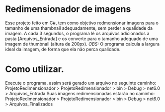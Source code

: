 # Redimensionador de imagens
 Esse projeto feito em C#, tem como objetivo redmensionar imagens para o tamanho de uma thambnail adequadamente, sem perder a qualidade da imagem.
 A cada 3 segundos, o programa lê os arquivos adicionados a pasta [Arquivos_Entrada] e os converte para o tamanho adequado de uma imagem de thumbnail (altura de 200px).
 *OBS:* O programa calcula a largura ideal da imagem, de forma que ela não perca qualidade. 


 # Como utilizar.
 Execute o programa, assim será gerado um arquivo no seguinte caminho: ProjetoRedimensionador > ProjetoRedimensionador > bin > Debug > net6.0 > Arquivos_Entrada
 Suas imagens redimensionadas estarão no caminho: ProjetoRedimensionador > ProjetoRedimensionador > bin > Debug > net6.0 > Arquivos_Finalizados
